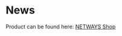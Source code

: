 News
====

Product can be found here:
[NETWAYS Shop](http://shop.netways.de/ueberwachung/hw-group.html)
